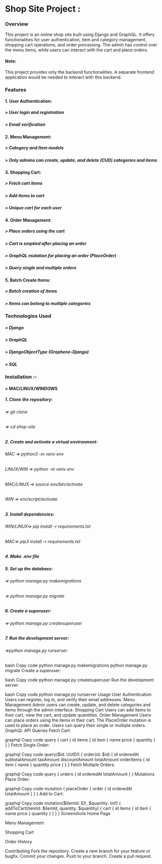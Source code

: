 # Shop Site Project : 

<h3>Overview</h3>

This project is an online shop site built using Django and GraphQL. It offers functionalities for user authentication, item and category management, shopping cart operations, and order processing. The admin has control over the menu items, while users can interact with the cart and place orders.

<h4>Note: </h4> This project provides only the backend functionalities. A separate frontend application would be needed to interact with this backend.

<h3> Features </h3>
<h4> 1. User Authentication:</h4>

<h5> > User login and registration </h5>
<h5> > Email verification </h5>

<h4> 2. Menu Management: </h4>

<h5> > Category and Item models </h5>
<h5> > Only admins can create, update, and delete (CUD) categories and items </h5>

<h4> 3. Shopping Cart: </h4>

<h5> > Fetch cart items </h5>
<h5> > Add items to cart </h5>
<h5> > Unique cart for each user </h5>

<h4> 4. Order Management: </h4>

<h5> > Place orders using the cart</h5>
<h5> > Cart is emptied after placing an order</h5>
<h5> > GraphQL mutation for placing an order (PlaceOrder)</h5>
<h5> > Query single and multiple orders</h5>


<h4> 5. Batch Create Items:</h4>

<h5> > Batch creation of items</h5>
<h5> > Items can belong to multiple categories</h5>

<h3> Technologies Used </h3>

<h5> > Django</h5>
<h5> > GraphQL</h5>
<h5> > DjangoObjectType (Graphene-Django)</h5>
<h5> > SQL </h5>




<h3> Installation :- </h3>
<h4> > MAC/LINUX/WINDOWS</h4>
<h5> 1. Clone the repository:</h5>    
<h6> => git clone <repository_url></h6>
<h6> => cd shop-site</h6>

<h5> 2. Create and activate a virtual environment: </h5>
<h6>MAC => python3 -m venv env</h6>
<h6>LINUX/WIN => python -m venv env</h6>
<h6>MAC/LINUX => source env/bin/activate</h6>
<h6>WIN => env/script/activate</h6>

<h5> 3. Install dependencies:</h5>
<h6>WIN/LINUX=> pip install -r requirements.txt</h6>
<h6>MAC=> pip3 install -r requirements.txt</h6>

<h5> 4. Make .env file</h5>

<h5> 5. Set up the database:</h5>
<h6> => python manage.py makemigrations</h6>
<h6> => python manage.py migrate</h6>


<h5> 6. Create a superuser:</h5>
<h6> => python manage.py createsuperuser</h6>

<h5> 7. Run the development server:</h5>
<h6> =>python manage.py runserver</h6>


bash
Copy code
python manage.py makemigrations
python manage.py migrate
Create a superuser:

bash
Copy code
python manage.py createsuperuser
Run the development server:

bash
Copy code
python manage.py runserver
Usage
User Authentication
Users can register, log in, and verify their email addresses.
Menu Management
Admin users can create, update, and delete categories and items through the admin interface.
Shopping Cart
Users can add items to their cart, view the cart, and update quantities.
Order Management
Users can place orders using the items in their cart.
The PlaceOrder mutation is used to place an order.
Users can query their single or multiple orders.
GraphQL API
Queries
Fetch Cart:

graphql
Copy code
query {
    cart {
        id
        items {
            id
            item {
                name
                price
            }
            quantity
        }
    }
}
Fetch Single Order:

graphql
Copy code
query($id: UUID!) {
    order(id: $id) {
        id
        orderedAt
        subtotalAmount
        taxAmount
        discountAmount
        totalAmount
        orderItems {
            id
            item {
                name
            }
            quantity
            price
        }
    }
}
Fetch Multiple Orders:

graphql
Copy code
query {
    orders {
        id
        orderedAt
        totalAmount
    }
}
Mutations
Place Order:

graphql
Copy code
mutation {
    placeOrder {
        order {
            id
            orderedAt
            totalAmount
        }
    }
}
Add to Cart:

graphql
Copy code
mutation($itemId: ID!, $quantity: Int!) {
    addToCart(itemId: $itemId, quantity: $quantity) {
        cart {
            id
            items {
                id
                item {
                    name
                    price
                }
                quantity
            }
        }
    }
}
Screenshots
Home Page

Menu Management

Shopping Cart

Order History

Contributing
Fork the repository.
Create a new branch for your feature or bugfix.
Commit your changes.
Push to your branch.
Create a pull request.
